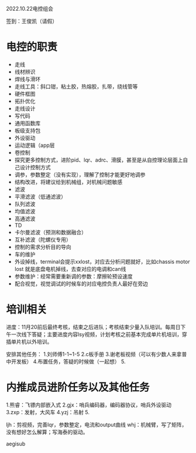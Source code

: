 2022.10.22电控组会

签到：王俊凯（请假）


# 电控的职责
- 走线
 - 线材辨识
 - 焊线与滑环
 - 走线工具：斜口钳，粘土胶，热熔胶，扎带，绕线管等
 - 硬件框图
 - 拓扑优化
 - 走线设计
- 写代码
 - 通用函数库
 - 板级支持包
 - 外设驱动
 - 运动逻辑（app层
- 卷控制
 - 探究更多控制方式，进阶pid、lqr、adrc、滑膜，甚至是从自控理论层面上自己设计控制方式
 - 调参，参数整定（没有实现），理解了控制才能更好地调参
 - 结构改进，将建议给到机械组，对机械问题敏感
 - 滤波
  - 平滑滤波（低通滤波）
  - 队列滤波
  - 均值滤波
  - 高通滤波
  - TD
  - 卡尔曼滤波（预测和数据融合）
  - 互补滤波（陀螺仪专用）
 - 控制的需求分析目的导向
- 车的维护
 - 外设掉线，terminal会提示xxlost，对应去分析问题就好，比如chassis motor lost 就是底盘电机掉线，去查对应的电调和can线
 - 参数维护：经常需要重新调的参数：摩擦轮预设速度
 - 配合视觉，视觉调试的时候车的对应电控负责人最好在旁边

# 培训相关
进度：11月20前后最终考核，结束之后进队；考核结束少量入队培训。每周日下午一次线下答疑；主要进度内容lsy视频，计划考核之前基本完成单片机培训，穿插单片机以外培训。

安排其他任务：
1.刘师傅1-1~1-5
2.c板手册
3.谢老板视频（可以有少数人来拿普中开发板）
4.布置任务，答疑的时候做（一起想）
5.

# 内推成员进阶任务以及其他任务
1.熊睿：飞镖内部嵌入式
2.gjx：哨兵编码器，编码器协议，哨兵外设驱动
3.zxp：发射，大风车
4.yzj：吊射
5.

ljh：剪视频，完善lqr，参数整定，电流和output曲线
whj：机械臂，写了矩阵，没有想好怎么解算；写海泰的驱动。

aegisub












